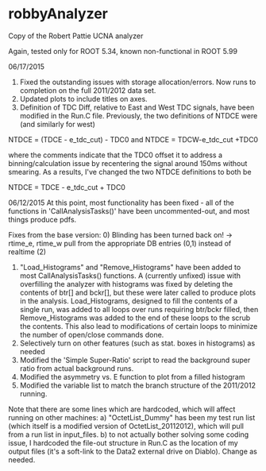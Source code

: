# robbyAnalyzer
Copy of the Robert Pattie UCNA analyzer

Again, tested only for ROOT 5.34, known non-functional in ROOT 5.99

06/17/2015
1) Fixed the outstanding issues with storage allocation/errors. Now runs to completion on the full 2011/2012 data set.
2) Updated plots to include titles on axes.
3) Definition of TDC Diff, relative to East and West TDC signals, have been modified in the Run.C file.  Previously, the two definitions of NTDCE were (and similarly for west)

NTDCE = (TDCE - e_tdc_cut) - TDC0    and    NTDCE = TDCW-e_tdc_cut +TDC0

where the comments indicate that the TDC0 offset it to address a binning/calculation issue by recentering the signal around 150ms without smearing.  As a results, I've changed the two NTDCE definitions to both be

NTDCE = TDCE - e_tdc_cut + TDC0

06/12/2015
At this point, most functionality has been fixed - all of the functions in 'CallAnalysisTasks()' have been uncommented-out, and most things produce pdfs.

Fixes from the base version:
0) Blinding has been turned back on! -> rtime_e, rtime_w pull from the appropriate DB entries (0,1) instead of realtime (2)
1) "Load_Histograms" and "Remove_Histograms" have been added to most CallAnalysisTasks() functions.  A (currently unfixed) issue with overfilling the analyzer with histograms was fixed by deleting the contents of btr[] and bckr[], but these were later called to produce plots in the analysis.  Load_Histograms, designed to fill the contents of a single run, was added to all loops over runs requiring btr/bckr filled, then Remove_Histograms was added to the end of these loops to the scrub the contents.  This also lead to modifications of certain loops to minimize the number of open/close commands done.
2) Selectively turn on other features (such as stat. boxes in histograms) as needed
3) Modified the 'Simple Super-Ratio' script to read the background super ratio from actual background runs.
4) Modified the asymmetry vs. E function to plot from a filled histogram
5) Modified the variable list to match the branch structure of the 2011/2012 running.

Note that there are some lines which are hardcoded, which will affect running on other machines:
a) "OctetList_Dummy" has been my test run list (which itself is a modified version of OctetList_20112012), which will pull from a run list in input_files.
b) to not actually bother solving some coding issue, I hardcoded the file-out structure in Run.C as the location of my output files (it's a soft-link to the Data2 external drive on Diablo).  Change as needed.
